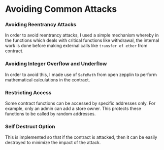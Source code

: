 # Avoiding Common Attacks

### Avoiding Reentrancy Attacks

In order to avoid reentrancy attacks, I used a simple mechanism whereby in the functions which deals with critical functions like withdrawal, the internal work is done before making external calls like `transfer of ether` from contract. 

### Avoiding Integer Overflow and Underflow

In order to avoid this, I made use of `SafeMath` from open zepplin to perform mathematical calculations in the contract.

### Restricting Access

Some contract functions can be accessed by specific addresses only. For example, only an admin can add a store owner. This protects these functions to be called by random addresses.

### Self Destruct Option

This is implemented so that if the contract is attacked, then it can be easily destroyed to minimize the impact of the attack.